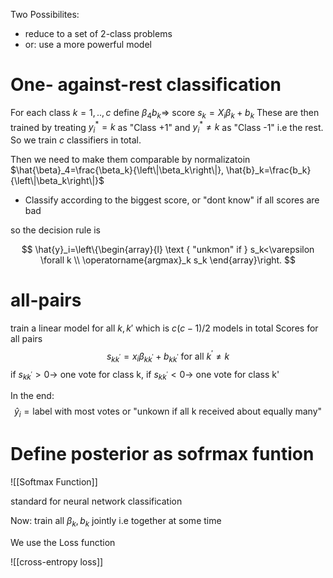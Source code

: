 Two Possibilites:

- reduce to a set of 2-class problems
- or: use a more powerful model


# One- against-rest classification

For each class $k=1,..,c$ define $\beta_4 b_k \Rightarrow$ score $s_k=X_i \beta_k+b_k$
These are then trained by treating $y_{i}^{*}=k$ as "Class +1" and $y_{i}^{*}\neq k$ as "Class -1" i.e the rest. So we train $c$ classifiers in total.

Then we need to make them comparable by normalizatoin
$\hat{\beta}_4=\frac{\beta_k}{\left\|\beta_k\right\|}, \hat{b}_k=\frac{b_k}{\left\|\beta_k\right\|}$

- Classify according to the biggest score, or "dont know" if all scores are bad

so the decision rule is

$$
\hat{y}_i=\left\{\begin{array}{l}
\text { "unkmon" if } s_k<\varepsilon \forall k \\
\operatorname{argmax}_k s_k
\end{array}\right.
$$


# all-pairs
train a linear model for all $k,k'$ which is $c(c-1)/2$ models in total
Scores for all pairs
$$
s_{kk^{\prime}}=x_i \beta_{k k^{\prime}}+b_{k k^{\prime}} \text { for all } k^{\prime} \neq k
$$
if $s_{kk^{\prime}}>0 \rightarrow$ one vote for class k, if $s_{kk^{\prime}}<0 \rightarrow$ one vote for class k'

In the end:
$$\hat y_{i}= \text{label with most votes or "unkown if all k received about equally many"}$$




# Define posterior as sofrmax funtion
![[Softmax Function]]

standard for neural network classification

Now: train all $\beta_k,b_k$ jointly i.e together at some time

We use the Loss function 

![[cross-entropy loss]]